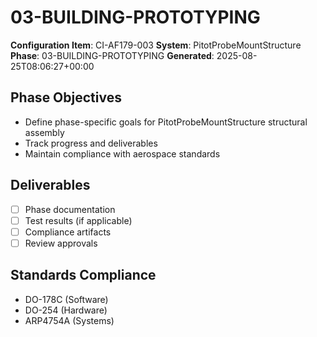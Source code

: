 # 03-BUILDING-PROTOTYPING

**Configuration Item**: CI-AF179-003
**System**: PitotProbeMountStructure
**Phase**: 03-BUILDING-PROTOTYPING
**Generated**: 2025-08-25T08:06:27+00:00

## Phase Objectives
- Define phase-specific goals for PitotProbeMountStructure structural assembly
- Track progress and deliverables
- Maintain compliance with aerospace standards

## Deliverables
- [ ] Phase documentation
- [ ] Test results (if applicable)
- [ ] Compliance artifacts
- [ ] Review approvals

## Standards Compliance
- DO-178C (Software)
- DO-254 (Hardware)
- ARP4754A (Systems)


